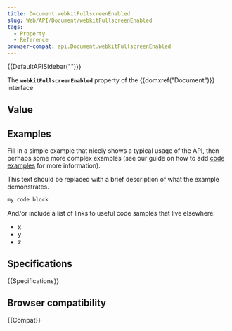 ```yaml
---
title: Document.webkitFullscreenEnabled
slug: Web/API/Document/webkitFullscreenEnabled
tags:
  - Property
  - Reference
browser-compat: api.Document.webkitFullscreenEnabled
---
```

{{DefaultAPISidebar("")}}

The **`webkitFullscreenEnabled`** property of the {{domxref("Document")}} interface 

## Value



## Examples

Fill in a simple example that nicely shows a typical usage of the API, then perhaps some more complex examples (see our guide on how to add [code examples](/en-US/docs/MDN/Contribute/Structures/Code_examples) for more information).

This text should be replaced with a brief description of what the example demonstrates.

```js
my code block
```

And/or include a list of links to useful code samples that live elsewhere:

*   x
*   y
*   z

## Specifications

{{Specifications}}

## Browser compatibility

{{Compat}}


